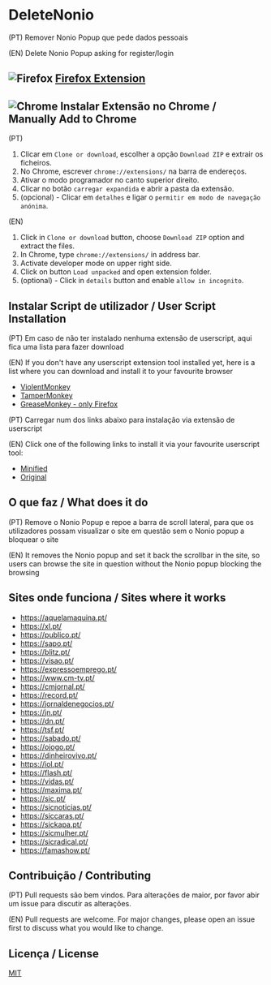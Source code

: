 # DeleteNonio

(PT) Remover Nonio Popup que pede dados pessoais

(EN) Delete Nonio Popup asking for register/login

## ![Firefox](https://i.imgur.com/k8dziXb.png) [Firefox Extension](https://addons.mozilla.org/en-US/firefox/addon/deletenonio/)

## ![Chrome](https://i.imgur.com/RctyFpe.png) Instalar Extensão no Chrome / Manually Add to Chrome

(PT)

1. Clicar em `Clone or download`, escolher a opção `Download ZIP` e extrair os ficheiros.
2. No Chrome, escrever `chrome://extensions/` na barra de endereços.
3. Ativar o modo programador no canto superior direito.
4. Clicar no botão `carregar expandida` e abrir a pasta da extensão.
5. (opcional) - Clicar em `detalhes` e ligar o `permitir em modo de navegação anónima`.

(EN)

1. Click in `Clone or download` button,  choose `Download ZIP` option and extract the files.
2. In Chrome, type `chrome://extensions/` in address bar.
3. Activate developer mode on upper right side.
4. Click on button `Load unpacked` and open extension folder.
5. (optional) - Click in `details` button and enable `allow in incognito`.

## Instalar Script de utilizador / User Script Installation

(PT) Em caso de não ter instalado nenhuma extensão de userscript, aqui fica uma lista para fazer download

(EN) If you don't have any userscript extension tool installed yet, here is a list where you can download and install it to your favourite browser

- [ViolentMonkey](https://violentmonkey.github.io/get-it/)
- [TamperMonkey](https://www.tampermonkey.net/)
- [GreaseMonkey - only Firefox](https://addons.mozilla.org/en-US/firefox/addon/greasemonkey/)

(PT) Carregar num dos links abaixo para instalação via extensão de userscript

(EN) Click one of the following links to install it via your favourite userscript tool:

- [Minified](https://raw.githubusercontent.com/dippas/DeleteNonio/master/js/deleteNonio.min.user.js)
- [Original](https://raw.githubusercontent.com/dippas/DeleteNonio/master/js/deleteNonio.user.js)

## O que faz / What does it do

(PT) Remove o Nonio Popup e repoe a barra de scroll lateral, para que os utilizadores possam visualizar o site em questão sem o Nonio popup a bloquear o site

(EN) It removes the Nonio popup and set it back the scrollbar in the site, so users can browse the site in question without the Nonio popup blocking the browsing

## Sites onde funciona / Sites where it works

- <https://aquelamaquina.pt/>
- <https://xl.pt/>
- <https://publico.pt/>
- <https://sapo.pt/>
- <https://blitz.pt/>
- <https://visao.pt/>
- <https://expressoemprego.pt/>
- <https://www.cm-tv.pt/>
- <https://cmjornal.pt/>
- <https://record.pt/>
- <https://jornaldenegocios.pt/>
- <https://jn.pt/>
- <https://dn.pt/>
- <https://tsf.pt/>
- <https://sabado.pt/>
- <https://ojogo.pt/>
- <https://dinheirovivo.pt/>
- <https://iol.pt/>
- <https://flash.pt/>
- <https://vidas.pt/>
- <https://maxima.pt/>
- <https://sic.pt/>
- <https://sicnoticias.pt/>
- <https://siccaras.pt/>
- <https://sickapa.pt/>
- <https://sicmulher.pt/>
- <https://sicradical.pt/>
- <https://famashow.pt/>

## Contribuição / Contributing

(PT) Pull requests são bem vindos. Para alterações de maior, por favor abir um issue para discutir as alterações.

(EN) Pull requests are welcome. For major changes, please open an issue first to discuss what you would like to change.

## Licença / License

[MIT](https://choosealicense.com/licenses/mit/)
